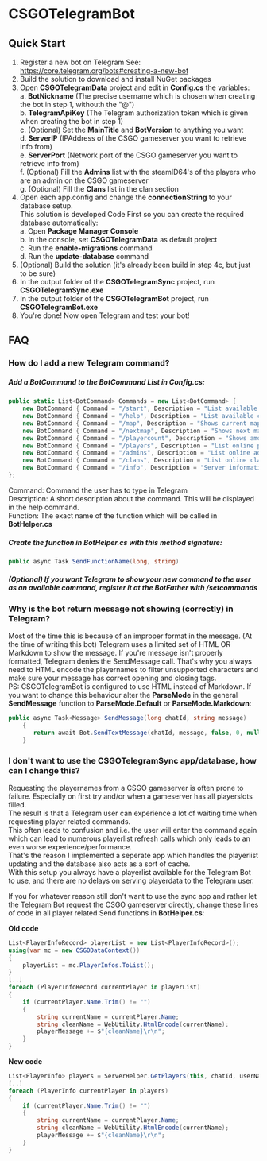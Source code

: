 # CSGOTelegramBot

## Quick Start
1. Register a new bot on Telegram
	See: https://core.telegram.org/bots#creating-a-new-bot
2. Build the solution to download and install NuGet packages
3. Open **CSGOTelegramData** project and edit in **Config.cs** the variables:  
  a. **BotNickname** (The precise username which is chosen when creating the bot in step 1, withouth the "@")  
  b. **TelegramApiKey** (The Telegram authorization token which is given when creating the bot in step 1)  
  c. (Optional) Set the **MainTitle** and **BotVersion** to anything you want  
  d. **ServerIP** (IPAddress of the CSGO gameserver you want to retrieve info from)  
  e. **ServerPort** (Network port of the CSGO gameserver you want to retrieve info from)  
  f. (Optional) Fill the **Admins** list with the steamID64's of the players who are an admin on the CSGO gameserver  
  g. (Optional) Fill the  **Clans** list in the clan section  
4.	Open each app.config and change the **connectionString** to your database setup.  
	This solution is developed Code First so you can create the required database automatically:  
  a. Open **Package Manager Console**  
  b. In the console, set **CSGOTelegramData** as default project  
  c. Run the **enable-migrations** command  
  d. Run the **update-database** command  
5. 	(Optional) Build the solution (it's already been build in step 4c, but just to be sure)  
6. 	In the output folder of the **CSGOTelegramSync** project, run **CSGOTelegramSync.exe**  
7. 	In the output folder of the **CSGOTelegramBot** project, run **CSGOTelegramBot.exe**  
8. 	You're done! Now open Telegram and test your bot!  

## FAQ
### How do I add a new Telegram command?
  
##### Add a **BotCommand** to the BotCommand List in **Config.cs**:  
```C#
public static List<BotCommand> Commands = new List<BotCommand> {
	new BotCommand { Command = "/start", Description = "List available commands", Function = "SendStart" },
	new BotCommand { Command = "/help", Description = "List available commands", Function = "SendHelp" },
	new BotCommand { Command = "/map", Description = "Shows current map", Function = "SendCurrentMap" },
	new BotCommand { Command = "/nextmap", Description = "Shows next map", Function = "SendNextMap" },            
	new BotCommand { Command = "/playercount", Description = "Shows amount of online players", Function = "SendCurrentPlayersCount" },
	new BotCommand { Command = "/players", Description = "List online players", Function = "SendCurrentPlayers" },
	new BotCommand { Command = "/admins", Description = "List online admins", Function = "SendCurrentAdmins" },
	new BotCommand { Command = "/clans", Description = "List online clan members", Function = "SendCurrentClanPlayers" },
	new BotCommand { Command = "/info", Description = "Server information", Function = "SendServerInfo" }
};
```
Command: Command the user has to type in Telegram  
Description: A short description about the command. This will be displayed in the help command.  
Function: The exact name of the function which will be called in **BotHelper.cs**  
  
##### Create the function in **BotHelper.cs** with this method signature:  
```C#
public async Task SendFunctionName(long, string)
```

##### (Optional) If you want Telegram to show your new command to the user as an available command, register it at the BotFather with **/setcommands** 
  
  
### Why is the bot return message not showing (correctly) in Telegram?
  
Most of the time this is because of an improper format in the message. (At the time of writing this bot) Telegram uses a limited set of HTML OR Markdown to show the message.
If you're message isn't properly formatted, Telegram denies the SendMessage call. That's why you always need to HTML encode the playernames to filter unsupported characters and make sure your message has correct opening and closing tags.  
PS: CSGOTelegramBot is configured to use HTML instead of Markdown. If you want to change this behaviour alter the **ParseMode** in the general **SendMessage** function to **ParseMode.Default** or **ParseMode.Markdown**:  
```C#
public async Task<Message> SendMessage(long chatId, string message)
	{
	   return await Bot.SendTextMessage(chatId, message, false, 0, null, ParseMode.Html); 
	}
```
  
  
### I don't want to use the CSGOTelegramSync app/database, how can I change this?
  
Requesting the playernames from a CSGO gameserver is often prone to failure. Especially on first try and/or when a gameserver has all playerslots filled.  
The result is that a Telegram user can experience a lot of waiting time when requesting player related commands.  
This often leads to confusion and i.e. the user will enter the command again which can lead to numerous playerlist refresh calls which only leads to an even worse experience/performance.  
That's the reason I implemented a seperate app which handles the playerlist updating and the database also acts as a sort of cache.  
With this setup you always have a playerlist available for the Telegram Bot to use, and there are no delays on serving playerdata to the Telegram user.  
  
If you for whatever reason still don't want to use the sync app and rather let the Telegram Bot request the CSGO gameserver directly, change these lines of code in all player related Send functions in **BotHelper.cs**:  
  
**Old code**  
```C#
List<PlayerInfoRecord> playerList = new List<PlayerInfoRecord>();
using(var mc = new CSGODataContext())
{
	playerList = mc.PlayerInfos.ToList();
}
[..]
foreach (PlayerInfoRecord currentPlayer in playerList)
{
	if (currentPlayer.Name.Trim() != "")
	{
		string currentName = currentPlayer.Name;
		string cleanName = WebUtility.HtmlEncode(currentName);
		playerMessage += $"{cleanName}\r\n";
	}
}
```  
**New code**  
```C#
List<PlayerInfo> players = ServerHelper.GetPlayers(this, chatId, userName);
[..]
foreach (PlayerInfo currentPlayer in players)
{
	if (currentPlayer.Name.Trim() != "")
	{
		string currentName = currentPlayer.Name;
		string cleanName = WebUtility.HtmlEncode(currentName);
		playerMessage += $"{cleanName}\r\n";
	}
}
```
